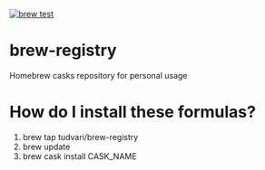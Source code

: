 [![brew test](https://github.com/tudvari/brew-registry/actions/workflows/tests.yml/badge.svg)](https://github.com/tudvari/brew-registry/actions/workflows/tests.yml)
# brew-registry
Homebrew casks repository for personal usage

# How do I install these formulas?

1. brew tap tudvari/brew-registry
2. brew update
3. brew cask install CASK_NAME
